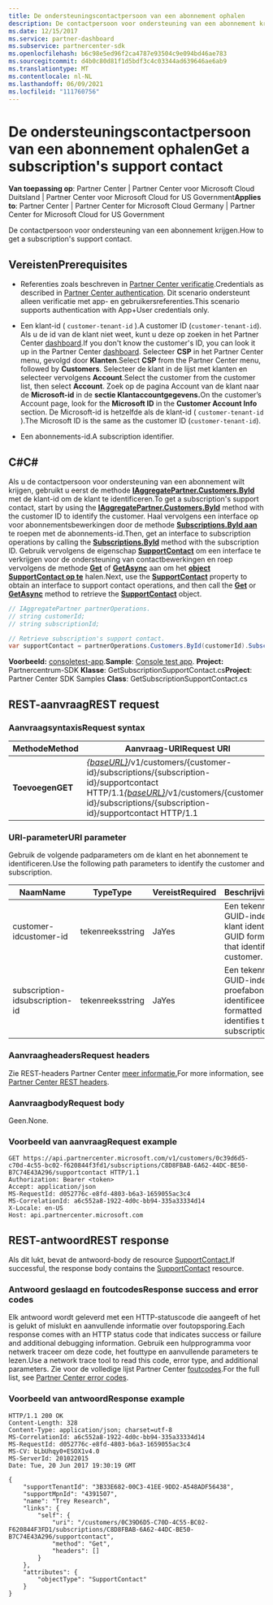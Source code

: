 ```yaml
---
title: De ondersteuningscontactpersoon van een abonnement ophalen
description: De contactpersoon voor ondersteuning van een abonnement krijgen.
ms.date: 12/15/2017
ms.service: partner-dashboard
ms.subservice: partnercenter-sdk
ms.openlocfilehash: b6c98e5ed96f2ca4787e93504c9e094bd46ae783
ms.sourcegitcommit: d4b0c80d81f1d5bdf3c4c03344ad639646ae6ab9
ms.translationtype: MT
ms.contentlocale: nl-NL
ms.lasthandoff: 06/09/2021
ms.locfileid: "111760756"
---
```

# <a name="get-a-subscriptions-support-contact"></a><span data-ttu-id="fede8-103">De ondersteuningscontactpersoon van een abonnement ophalen</span><span class="sxs-lookup"><span data-stu-id="fede8-103">Get a subscription's support contact</span></span>

<span data-ttu-id="fede8-104">**Van toepassing op**: Partner Center | Partner Center voor Microsoft Cloud Duitsland | Partner Center voor Microsoft Cloud for US Government</span><span class="sxs-lookup"><span data-stu-id="fede8-104">**Applies to**: Partner Center | Partner Center for Microsoft Cloud Germany | Partner Center for Microsoft Cloud for US Government</span></span>

<span data-ttu-id="fede8-105">De contactpersoon voor ondersteuning van een abonnement krijgen.</span><span class="sxs-lookup"><span data-stu-id="fede8-105">How to get a subscription's support contact.</span></span>

## <a name="prerequisites"></a><span data-ttu-id="fede8-106">Vereisten</span><span class="sxs-lookup"><span data-stu-id="fede8-106">Prerequisites</span></span>

- <span data-ttu-id="fede8-107">Referenties zoals beschreven in [Partner Center verificatie](partner-center-authentication.md).</span><span class="sxs-lookup"><span data-stu-id="fede8-107">Credentials as described in [Partner Center authentication](partner-center-authentication.md).</span></span> <span data-ttu-id="fede8-108">Dit scenario ondersteunt alleen verificatie met app- en gebruikersreferenties.</span><span class="sxs-lookup"><span data-stu-id="fede8-108">This scenario supports authentication with App+User credentials only.</span></span>

- <span data-ttu-id="fede8-109">Een klant-id ( `customer-tenant-id` ).</span><span class="sxs-lookup"><span data-stu-id="fede8-109">A customer ID (`customer-tenant-id`).</span></span> <span data-ttu-id="fede8-110">Als u de id van de klant niet weet, kunt u deze op zoeken in het Partner Center [dashboard](https://partner.microsoft.com/dashboard).</span><span class="sxs-lookup"><span data-stu-id="fede8-110">If you don't know the customer's ID, you can look it up in the Partner Center [dashboard](https://partner.microsoft.com/dashboard).</span></span> <span data-ttu-id="fede8-111">Selecteer **CSP** in het Partner Center menu, gevolgd door **Klanten**.</span><span class="sxs-lookup"><span data-stu-id="fede8-111">Select **CSP** from the Partner Center menu, followed by **Customers**.</span></span> <span data-ttu-id="fede8-112">Selecteer de klant in de lijst met klanten en selecteer vervolgens **Account**.</span><span class="sxs-lookup"><span data-stu-id="fede8-112">Select the customer from the customer list, then select **Account**.</span></span> <span data-ttu-id="fede8-113">Zoek op de pagina Account van de klant naar de **Microsoft-id** in de **sectie Klantaccountgegevens.**</span><span class="sxs-lookup"><span data-stu-id="fede8-113">On the customer’s Account page, look for the **Microsoft ID** in the **Customer Account Info** section.</span></span> <span data-ttu-id="fede8-114">De Microsoft-id is hetzelfde als de klant-id ( `customer-tenant-id` ).</span><span class="sxs-lookup"><span data-stu-id="fede8-114">The Microsoft ID is the same as the customer ID  (`customer-tenant-id`).</span></span>

- <span data-ttu-id="fede8-115">Een abonnements-id.</span><span class="sxs-lookup"><span data-stu-id="fede8-115">A subscription identifier.</span></span>

## <a name="c"></a><span data-ttu-id="fede8-116">C\#</span><span class="sxs-lookup"><span data-stu-id="fede8-116">C\#</span></span>

<span data-ttu-id="fede8-117">Als u de contactpersoon voor ondersteuning van een abonnement wilt krijgen, gebruikt u eerst de methode [**IAggregatePartner.Customers.ById**](/dotnet/api/microsoft.store.partnercenter.customers.icustomercollection.byid) met de klant-id om de klant te identificeren.</span><span class="sxs-lookup"><span data-stu-id="fede8-117">To get a subscription's support contact, start by using the [**IAggregatePartner.Customers.ById**](/dotnet/api/microsoft.store.partnercenter.customers.icustomercollection.byid) method with the customer ID to identify the customer.</span></span> <span data-ttu-id="fede8-118">Haal vervolgens een interface op voor abonnementsbewerkingen door de methode [**Subscriptions.ById aan**](/dotnet/api/microsoft.store.partnercenter.customerusers.icustomerusercollection.byid) te roepen met de abonnements-id.</span><span class="sxs-lookup"><span data-stu-id="fede8-118">Then, get an interface to subscription operations by calling the [**Subscriptions.ById**](/dotnet/api/microsoft.store.partnercenter.customerusers.icustomerusercollection.byid) method with the subscription ID.</span></span> <span data-ttu-id="fede8-119">Gebruik vervolgens de eigenschap [**SupportContact**](/dotnet/api/microsoft.store.partnercenter.subscriptions.isubscription.supportcontact) om een interface te verkrijgen voor de ondersteuning van contactbewerkingen en roep vervolgens de methode [**Get**](/dotnet/api/microsoft.store.partnercenter.subscriptions.isubscriptionconversioncollection.get) of [**GetAsync**](/dotnet/api/microsoft.store.partnercenter.subscriptions.isubscriptionconversioncollection.getasync) aan om het [**object SupportContact op te**](/dotnet/api/microsoft.store.partnercenter.models.subscriptions.supportcontact) halen.</span><span class="sxs-lookup"><span data-stu-id="fede8-119">Next, use the [**SupportContact**](/dotnet/api/microsoft.store.partnercenter.subscriptions.isubscription.supportcontact) property to obtain an interface to support contact operations, and then call the [**Get**](/dotnet/api/microsoft.store.partnercenter.subscriptions.isubscriptionconversioncollection.get) or [**GetAsync**](/dotnet/api/microsoft.store.partnercenter.subscriptions.isubscriptionconversioncollection.getasync) method to retrieve the [**SupportContact**](/dotnet/api/microsoft.store.partnercenter.models.subscriptions.supportcontact) object.</span></span>

``` csharp
// IAggregatePartner partnerOperations.
// string customerId;
// string subscriptionId;

// Retrieve subscription's support contact.
var supportContact = partnerOperations.Customers.ById(customerId).Subscriptions.ById(subscriptionId).SupportContact.Get();
```

<span data-ttu-id="fede8-120">**Voorbeeld:** [consoletest-app](console-test-app.md).</span><span class="sxs-lookup"><span data-stu-id="fede8-120">**Sample**: [Console test app](console-test-app.md).</span></span> <span data-ttu-id="fede8-121">**Project:** Partnercentrum-SDK **Klasse**: GetSubscriptionSupportContact.cs</span><span class="sxs-lookup"><span data-stu-id="fede8-121">**Project**: Partner Center SDK Samples **Class**: GetSubscriptionSupportContact.cs</span></span>

## <a name="rest-request"></a><span data-ttu-id="fede8-122">REST-aanvraag</span><span class="sxs-lookup"><span data-stu-id="fede8-122">REST request</span></span>

### <a name="request-syntax"></a><span data-ttu-id="fede8-123">Aanvraagsyntaxis</span><span class="sxs-lookup"><span data-stu-id="fede8-123">Request syntax</span></span>

| <span data-ttu-id="fede8-124">Methode</span><span class="sxs-lookup"><span data-stu-id="fede8-124">Method</span></span>  | <span data-ttu-id="fede8-125">Aanvraag-URI</span><span class="sxs-lookup"><span data-stu-id="fede8-125">Request URI</span></span>                                                                                                                    |
|---------|--------------------------------------------------------------------------------------------------------------------------------|
| <span data-ttu-id="fede8-126">**Toevoegen**</span><span class="sxs-lookup"><span data-stu-id="fede8-126">**GET**</span></span> | <span data-ttu-id="fede8-127">[*{baseURL}*](partner-center-rest-urls.md)/v1/customers/{customer-id}/subscriptions/{subscription-id}/supportcontact HTTP/1.1</span><span class="sxs-lookup"><span data-stu-id="fede8-127">[*{baseURL}*](partner-center-rest-urls.md)/v1/customers/{customer-id}/subscriptions/{subscription-id}/supportcontact HTTP/1.1</span></span> |

### <a name="uri-parameter"></a><span data-ttu-id="fede8-128">URI-parameter</span><span class="sxs-lookup"><span data-stu-id="fede8-128">URI parameter</span></span>

<span data-ttu-id="fede8-129">Gebruik de volgende padparameters om de klant en het abonnement te identificeren.</span><span class="sxs-lookup"><span data-stu-id="fede8-129">Use the following path parameters to identify the customer and subscription.</span></span>

| <span data-ttu-id="fede8-130">Naam</span><span class="sxs-lookup"><span data-stu-id="fede8-130">Name</span></span>            | <span data-ttu-id="fede8-131">Type</span><span class="sxs-lookup"><span data-stu-id="fede8-131">Type</span></span>   | <span data-ttu-id="fede8-132">Vereist</span><span class="sxs-lookup"><span data-stu-id="fede8-132">Required</span></span> | <span data-ttu-id="fede8-133">Beschrijving</span><span class="sxs-lookup"><span data-stu-id="fede8-133">Description</span></span>                                                     |
|-----------------|--------|----------|-----------------------------------------------------------------|
| <span data-ttu-id="fede8-134">customer-id</span><span class="sxs-lookup"><span data-stu-id="fede8-134">customer-id</span></span>     | <span data-ttu-id="fede8-135">tekenreeks</span><span class="sxs-lookup"><span data-stu-id="fede8-135">string</span></span> | <span data-ttu-id="fede8-136">Ja</span><span class="sxs-lookup"><span data-stu-id="fede8-136">Yes</span></span>      | <span data-ttu-id="fede8-137">Een tekenreeks met GUID-indeling die de klant identificeert.</span><span class="sxs-lookup"><span data-stu-id="fede8-137">A GUID formatted string that identifies the customer.</span></span>           |
| <span data-ttu-id="fede8-138">subscription-id</span><span class="sxs-lookup"><span data-stu-id="fede8-138">subscription-id</span></span> | <span data-ttu-id="fede8-139">tekenreeks</span><span class="sxs-lookup"><span data-stu-id="fede8-139">string</span></span> | <span data-ttu-id="fede8-140">Ja</span><span class="sxs-lookup"><span data-stu-id="fede8-140">Yes</span></span>      | <span data-ttu-id="fede8-141">Een tekenreeks met GUID-indeling die het proefabonnement identificeert.</span><span class="sxs-lookup"><span data-stu-id="fede8-141">A GUID formatted string that identifies the trial subscription.</span></span> |

### <a name="request-headers"></a><span data-ttu-id="fede8-142">Aanvraagheaders</span><span class="sxs-lookup"><span data-stu-id="fede8-142">Request headers</span></span>

<span data-ttu-id="fede8-143">Zie REST-headers Partner Center [meer informatie.](headers.md)</span><span class="sxs-lookup"><span data-stu-id="fede8-143">For more information, see [Partner Center REST headers](headers.md).</span></span>

### <a name="request-body"></a><span data-ttu-id="fede8-144">Aanvraagbody</span><span class="sxs-lookup"><span data-stu-id="fede8-144">Request body</span></span>

<span data-ttu-id="fede8-145">Geen.</span><span class="sxs-lookup"><span data-stu-id="fede8-145">None.</span></span>

### <a name="request-example"></a><span data-ttu-id="fede8-146">Voorbeeld van aanvraag</span><span class="sxs-lookup"><span data-stu-id="fede8-146">Request example</span></span>

```http
GET https://api.partnercenter.microsoft.com/v1/customers/0c39d6d5-c70d-4c55-bc02-f620844f3fd1/subscriptions/C8D8FBAB-6A62-44DC-BE50-B7C74E43A296/supportcontact HTTP/1.1
Authorization: Bearer <token>
Accept: application/json
MS-RequestId: d052776c-e8fd-4803-b6a3-1659055ac3c4
MS-CorrelationId: a6c552a8-1922-4d0c-bb94-335a33334d14
X-Locale: en-US
Host: api.partnercenter.microsoft.com
```

## <a name="rest-response"></a><span data-ttu-id="fede8-147">REST-antwoord</span><span class="sxs-lookup"><span data-stu-id="fede8-147">REST response</span></span>

<span data-ttu-id="fede8-148">Als dit lukt, bevat de antwoord-body de resource [SupportContact.](subscription-resources.md#supportcontact)</span><span class="sxs-lookup"><span data-stu-id="fede8-148">If successful, the response body contains the [SupportContact](subscription-resources.md#supportcontact) resource.</span></span>

### <a name="response-success-and-error-codes"></a><span data-ttu-id="fede8-149">Antwoord geslaagd en foutcodes</span><span class="sxs-lookup"><span data-stu-id="fede8-149">Response success and error codes</span></span>

<span data-ttu-id="fede8-150">Elk antwoord wordt geleverd met een HTTP-statuscode die aangeeft of het is gelukt of mislukt en aanvullende informatie over foutopsporing.</span><span class="sxs-lookup"><span data-stu-id="fede8-150">Each response comes with an HTTP status code that indicates success or failure and additional debugging information.</span></span> <span data-ttu-id="fede8-151">Gebruik een hulpprogramma voor netwerk traceer om deze code, het fouttype en aanvullende parameters te lezen.</span><span class="sxs-lookup"><span data-stu-id="fede8-151">Use a network trace tool to read this code, error type, and additional parameters.</span></span> <span data-ttu-id="fede8-152">Zie voor de volledige lijst Partner Center [foutcodes](error-codes.md).</span><span class="sxs-lookup"><span data-stu-id="fede8-152">For the full list, see [Partner Center error codes](error-codes.md).</span></span>

### <a name="response-example"></a><span data-ttu-id="fede8-153">Voorbeeld van antwoord</span><span class="sxs-lookup"><span data-stu-id="fede8-153">Response example</span></span>

```http
HTTP/1.1 200 OK
Content-Length: 328
Content-Type: application/json; charset=utf-8
MS-CorrelationId: a6c552a8-1922-4d0c-bb94-335a33334d14
MS-RequestId: d052776c-e8fd-4803-b6a3-1659055ac3c4
MS-CV: bLbUhqy0+ESOX1v4.0
MS-ServerId: 201022015
Date: Tue, 20 Jun 2017 19:30:19 GMT

{
    "supportTenantId": "3B33E682-00C3-41EE-9DD2-A548ADF56438",
    "supportMpnId": "4391507",
    "name": "Trey Research",
    "links": {
        "self": {
            "uri": "/customers/0C39D6D5-C70D-4C55-BC02-F620844F3FD1/subscriptions/C8D8FBAB-6A62-44DC-BE50-B7C74E43A296/supportcontact",
            "method": "Get",
            "headers": []
        }
    },
    "attributes": {
        "objectType": "SupportContact"
    }
}
```
